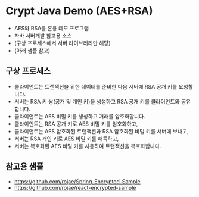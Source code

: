 # Crypt Java Demo (AES+RSA)
- AES와 RSA를 혼용 데모 프로그램
- 자바 서버개발 참고용 소스
- (구상 프로세스에서 서버 라이브러리만 해당)
- (아래 샘플 참고)

## 구상 프로세스 
- 클라이언트는 트랜잭션을 위한 데이터를 준비한 다음 서버에 RSA 공개 키를 요청합니다.
- 서버는 RSA 키 쌍(공개 및 개인 키)을 생성하고 RSA 공개 키를 클라이언트와 공유합니다.
- 클라이언트는 AES 비밀 키를 생성하고 거래를 암호화합니다.
- 클라이언트는 RSA 공개 키로 AES 비밀 키를 암호화하고,
- 클라이언트는 AES 암호화된 트랜잭션과 RSA 암호화된 비밀 키를 서버에 보내고,
- 서버는 RSA 개인 키로 AES 비밀 키를 해독하고,
- 서버는 복호화된 AES 비밀 키를 사용하여 트랜잭션을 복호화합니다.


## 참고용 샘플
- https://github.com/rojae/Spring-Encrypted-Sample
- https://github.com/rojae/react-encrypted-sample
